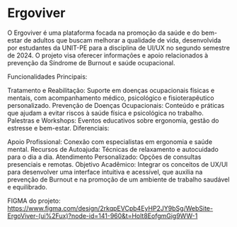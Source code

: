 # Ergoviver
O Ergoviver é uma plataforma focada na promoção da saúde e do bem-estar de adultos que buscam melhorar a qualidade de vida, desenvolvida por estudantes da UNIT-PE para a disciplina de UI/UX no segundo semestre de 2024. O projeto visa oferecer informações e apoio relacionados à prevenção da Síndrome de Burnout e saúde ocupacional.

Funcionalidades Principais:

Tratamento e Reabilitação: Suporte em doenças ocupacionais físicas e mentais, com acompanhamento médico, psicológico e fisioterapêutico personalizado.
Prevenção de Doenças Ocupacionais: Conteúdo e práticas que ajudam a evitar riscos à saúde física e psicológica no trabalho.
Palestras e Workshops: Eventos educativos sobre ergonomia, gestão do estresse e bem-estar.
Diferenciais:

Apoio Profissional: Conexão com especialistas em ergonomia e saúde mental.
Recursos de Autoajuda: Técnicas de relaxamento e autocuidado para o dia a dia.
Atendimento Personalizado: Opções de consultas presenciais e remotas.
Objetivo Acadêmico:
Integrar os conceitos de UX/UI para desenvolver uma interface intuitiva e acessível, que auxilia na prevenção de Burnout e na promoção de um ambiente de trabalho saudável e equilibrado.

FIGMA do projeto: https://www.figma.com/design/2rkqpEVCpb4EyHP2JY9bSg/WebSite-ErgoViver-(ui%2Fux)?node-id=141-960&t=Holt8EofgmGig9WW-1
